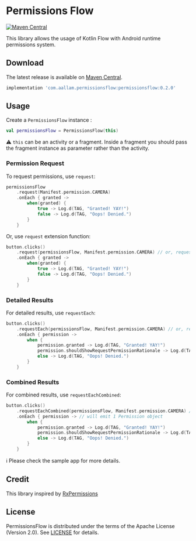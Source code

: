 # Permissions Flow 

[![Maven Central](https://img.shields.io/maven-central/v/com.aallam.permissionsflow/permissionsflow?color=blue)](https://search.maven.org/artifact/com.aallam.permissionsflow/permissionsflow)

This library allows the usage of Kotlin Flow with Android runtime permissions system.

## Download

The latest release is available on [Maven Central](https://search.maven.org/artifact/com.aallam.permissionsflow/permissionsflow).

```groovy
implementation 'com.aallam.permissionsflow:permissionsflow:0.2.0'
```

## Usage
Create a `PermissionsFlow` instance :
```kotlin
val permissionsFlow = PermissionsFlow(this)
```
⚠️ `this` can be an activity or a fragment. Inside a fragment you should pass the fragment instance as parameter rather than the activity.

### Permission Request
To request permissions, use  `request`: 
```kotlin
permissionsFlow
    .request(Manifest.permission.CAMERA)
    .onEach { granted ->
        when(granted) {
            true -> Log.d(TAG, "Granted! YAY!") 
            false -> Log.d(TAG, "Oops! Denied.") 
        }
    }
```

Or, use `request` extension function:
```kotlin
button.clicks()
    .request(permissionsFlow, Manifest.permission.CAMERA) // or, request(Manifest.permission.CAMERA)
    .onEach { granted ->
        when(granted) {
            true -> Log.d(TAG, "Granted! YAY!") 
            false -> Log.d(TAG, "Oops! Denied.") 
        }
    }
```

### Detailed Results
For detailed results, use `requestEach`:
```kotlin
button.clicks()
    .requestEach(permissionsFlow, Manifest.permission.CAMERA) // or, requestEach(Manifest.permission.CAMERA)
    .onEach { permission ->
        when {
            permission.granted -> Log.d(TAG, "Granted! YAY!") 
            permission.shouldShowRequestPermissionRationale -> Log.d(TAG, "Denied without ask never again :(") 
            else -> Log.d(TAG, "Oops! Denied.") 
        }
    }
```

### Combined Results
For combined results, use `requestEachCombined`:
```kotlin
button.clicks()
    .requestEachCombined(permissionsFlow, Manifest.permission.CAMERA) // or, requestEachCombined(Manifest.permission.CAMERA)
    .onEach { permission -> // will emit 1 Permission object
        when {
            permission.granted -> Log.d(TAG, "Granted! YAY!") 
            permission.shouldShowRequestPermissionRationale -> Log.d(TAG, "Denied without ask never again :(") 
            else -> Log.d(TAG, "Oops! Denied.") 
        }
    }
```
ℹ️ Please check the sample app for more details.

## Credit
This library inspired by [RxPermissions](https://github.com/tbruyelle/RxPermissions)

## License
PermissionsFlow is distributed under the terms of the Apache License (Version 2.0). See [LICENSE](LICENSE) for details.
